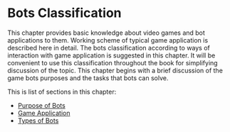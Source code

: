 # Bots Classification

This chapter provides basic knowledge about video games and bot applications to them. Working scheme of typical game application is described here in detail. The bots classification according to ways of interaction with game application is suggested in this chapter. It will be convenient to use this classification throughout the book for simplifying discussion of the topic. This chapter begins with a brief
discussion of the game bots purposes and the tasks that bots can solve.

This is list of sections in this chapter:

* [Purpose of Bots](purpose-of-bots.md)
* [Game Application](game-application.md)
* [Types of Bots](types-of-bots.md)
